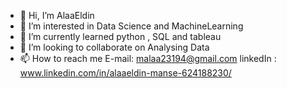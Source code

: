 - 👋 Hi, I’m AlaaEldin
- 👀 I’m interested in Data Science and MachineLearning 
- 🌱 I’m currently learned python , SQL and tableau
- 💞️ I’m looking to collaborate on Analysing Data
- 📫 How to reach me E-mail: malaa23194@gmail.com
linkedIn : www.linkedin.com/in/alaaeldin-manse-624188230/

<!---
AlaaEldin94/AlaaEldin94 is a ✨ special ✨ repository because its `README.md` (this file) appears on your GitHub profile.
You can click the Preview link to take a look at your changes.
--->
